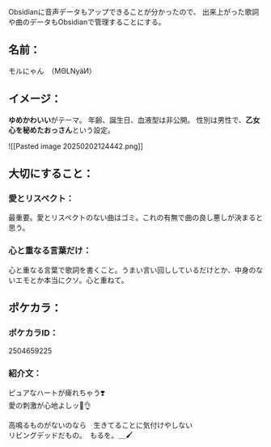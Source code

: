 Obsidianに音声データもアップできることが分かったので、
出来上がった歌詞や曲のデータもObsidianで管理することにする。

## 名前：
モルにゃん　（MΘLNyäИ）

## イメージ：
**ゆめかわいい**がテーマ。
年齢、誕生日、血液型は非公開。
性別は男性で、**乙女心を秘めたおっさん**という設定。

![[Pasted image 20250202124442.png]]

## 大切にすること：
### 愛とリスペクト：
最重要。愛とリスペクトのない曲はゴミ。これの有無で曲の良し悪しが決まると思う。
### 心と重なる言葉だけ：
心と重なる言葉で歌詞を書くこと。うまい言い回ししているだけとか、中身のないエモとか本当にクソ。心と重ねて。

## ポケカラ：
### ポケカラID：
2504659225
### 紹介文：
ピュアなハートが痺れちゃう❣️  
愛の刺激が心地よしッ🥹👌

高鳴るものがないのなら　生きてることに気付けやしない  
リビングデッドだもの。　もるを。＿🖌
